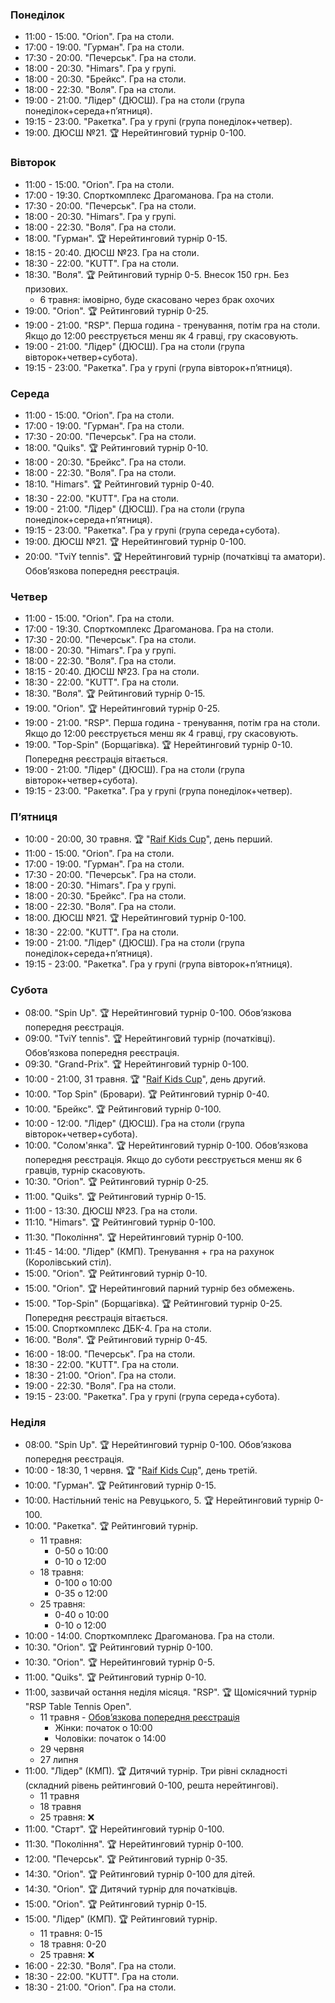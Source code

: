 ﻿
<h3 id="monday">Понеділок</h3>

* 11:00 - 15:00. "Orion". Гра на столи.
* 17:00 - 19:00. "Гурман". Гра на столи.
* 17:30 - 20:00. "Печерськ". Гра на столи.
* 18:00 - 20:30. "Himars". Гра у групі.
* 18:00 - 20:30. "Брейкс". Гра на столи.
* 18:00 - 22:30. "Воля". Гра на столи.
* 19:00 - 21:00. "Лідер" (ДЮСШ). Гра на столи (група понеділок+середа+пʼятниця).
* 19:15 - 23:00. "Ракетка". Гра у групі (група понеділок+четвер).
* 19:00. ДЮСШ №21. 🏆 Нерейтинговий турнір 0-100.

<h3 id="tuesday">Вівторок</h3>

* 11:00 - 15:00. "Orion". Гра на столи.
* 17:00 - 19:30. Спорткомплекс Драгоманова. Гра на столи.
* 17:30 - 20:00. "Печерськ". Гра на столи.
* 18:00 - 20:30. "Himars". Гра у групі.
* 18:00 - 22:30. "Воля". Гра на столи.
* 18:00. "Гурман". 🏆 Нерейтинговий турнір 0-15.
* 18:15 - 20:40. ДЮСШ №23. Гра на столи.
* 18:30 - 22:00. "KUTT". Гра на столи.
* 18:30. "Воля". 🏆 Рейтинговий турнір 0-5. Внесок 150 грн. Без призових.
  * 6 травня: імовірно, буде скасовано через брак охочих
* 19:00. "Orion". 🏆 Рейтинговий турнір 0-25.
* 19:00 - 21:00. "RSP". Перша година - тренування, потім гра на столи. Якщо до 12:00 реєструється менш як 4 гравці, гру скасовують. 
* 19:00 - 21:00. "Лідер" (ДЮСШ). Гра на столи (група вівторок+четвер+субота).
* 19:15 - 23:00. "Ракетка". Гра у групі (група вівторок+пʼятниця).

<h3 id="wednesday">Середа</h3>

* 11:00 - 15:00. "Orion". Гра на столи.
* 17:00 - 19:00. "Гурман". Гра на столи.
* 17:30 - 20:00. "Печерськ". Гра на столи.
* 18:00. "Quiks". 🏆 Рейтинговий турнір 0-10.
* 18:00 - 20:30. "Брейкс". Гра на столи.
* 18:00 - 22:30. "Воля". Гра на столи.
* 18:10. "Himars". 🏆 Рейтинговий турнір 0-40.
* 18:30 - 22:00. "KUTT". Гра на столи.
* 19:00 - 21:00. "Лідер" (ДЮСШ). Гра на столи (група понеділок+середа+пʼятниця).
* 19:15 - 23:00. "Ракетка". Гра у групі (група середа+субота).
* 19:00. ДЮСШ №21. 🏆 Нерейтинговий турнір 0-100.
* 20:00. "TviY tennis". 🏆 Нерейтинговий турнір (початківці та аматори). Обовʼязкова попередня реєстрація.

<h3 id="thursday">Четвер</h3>

* 11:00 - 15:00. "Orion". Гра на столи.
* 17:00 - 19:30. Спорткомплекс Драгоманова. Гра на столи.
* 17:30 - 20:00. "Печерськ". Гра на столи.
* 18:00 - 20:30. "Himars". Гра у групі.
* 18:00 - 22:30. "Воля". Гра на столи.
* 18:15 - 20:40. ДЮСШ №23. Гра на столи.
* 18:30 - 22:00. "KUTT". Гра на столи.
* 18:30. "Воля". 🏆 Рейтинговий турнір 0-15.
* 19:00. "Orion". 🏆 Нерейтинговий турнір 0-25.
* 19:00 - 21:00. "RSP". Перша година - тренування, потім гра на столи. Якщо до 12:00 реєструється менш як 4 гравці, гру скасовують.
* 19:00. "Top-Spin" (Борщагівка). 🏆 Нерейтинговий турнір 0-10. Попередня реєстрація вітається.
* 19:00 - 21:00. "Лідер" (ДЮСШ). Гра на столи (група вівторок+четвер+субота).
* 19:15 - 23:00. "Ракетка". Гра у групі (група понеділок+четвер).

<h3 id="friday">Пʼятниця</h3>

* 10:00 - 20:00, 30 травня. 🏆 "<a href="assets/temp/Raif-Kids-Cup.pdf">Raif Kids Cup</a>", день перший.
* 11:00 - 15:00. "Orion". Гра на столи.
* 17:00 - 19:00. "Гурман". Гра на столи.
* 17:30 - 20:00. "Печерськ". Гра на столи.
* 18:00 - 20:30. "Himars". Гра у групі.
* 18:00 - 20:30. "Брейкс". Гра на столи.
* 18:00 - 22:30. "Воля". Гра на столи.
* 18:00. ДЮСШ №21. 🏆 Нерейтинговий турнір 0-100.
* 18:30 - 22:00. "KUTT". Гра на столи.
* 19:00 - 21:00. "Лідер" (ДЮСШ). Гра на столи (група понеділок+середа+пʼятниця).
* 19:15 - 23:00. "Ракетка". Гра у групі (група вівторок+пʼятниця).

<h3 id="saturday">Субота</h3>

* 08:00. "Spin Up". 🏆 Нерейтинговий турнір 0-100. Обовʼязкова попередня реєстрація.
* 09:00. "TviY tennis". 🏆 Нерейтинговий турнір (початківці). Обовʼязкова попередня реєстрація.
* 09:30. "Grand-Prix". 🏆 Нерейтинговий турнір 0-100.
* 10:00 - 21:00, 31 травня. 🏆 "<a href="assets/temp/Raif-Kids-Cup.pdf">Raif Kids Cup</a>", день другий.
* 10:00. "Top Spin" (Бровари). 🏆 Рейтинговий турнір 0-40.
* 10:00. "Брейкс". 🏆 Рейтинговий турнір 0-100.
* 10:00 - 12:00. "Лідер" (ДЮСШ). Гра на столи (група вівторок+четвер+субота).
* 10:00. "Солом'янка". 🏆 Нерейтинговий турнір 0-100. Обовʼязкова попередня реєстрація. Якщо до суботи реєструється менш як 6 гравців, турнір скасовують.
* 10:30. "Orion". 🏆 Рейтинговий турнір 0-25.
* 11:00. "Quiks". 🏆 Рейтинговий турнір 0-15.
* 11:00 - 13:30. ДЮСШ №23. Гра на столи.
* 11:10. "Himars". 🏆 Рейтинговий турнір 0-100.
* 11:30. "Покоління". 🏆 Нерейтинговий турнір 0-100.
* 11:45 - 14:00. "Лідер" (КМП). Тренування + гра на рахунок (Королівський стіл).
* 15:00. "Orion". 🏆 Рейтинговий турнір 0-10.
* 15:00. "Orion". 🏆 Нерейтинговий парний турнір без обмежень.
* 15:00. "Top-Spin" (Борщагівка). 🏆 Рейтинговий турнір 0-25. Попередня реєстрація вітається.
* 15:00. Спорткомплекс ДБК-4. Гра на столи.
* 16:00. "Воля". 🏆 Рейтинговий турнір 0-45.
* 16:00 - 18:00. "Печерськ". Гра на столи.
* 18:30 - 22:00. "KUTT". Гра на столи.
* 18:30 - 21:00. "Orion". Гра на столи.
* 19:00 - 22:30. "Воля". Гра на столи.
* 19:15 - 23:00. "Ракетка". Гра у групі (група середа+субота).

<h3 id="sunday">Неділя</h3>

* 08:00. "Spin Up". 🏆 Нерейтинговий турнір 0-100. Обовʼязкова попередня реєстрація.
* 10:00 - 18:30, 1 червня. 🏆 "<a href="assets/temp/Raif-Kids-Cup.pdf">Raif Kids Cup</a>", день третій.
* 10:00. "Гурман". 🏆 Рейтинговий турнір 0-15.
* 10:00. Настільний теніс на Ревуцького, 5. 🏆 Нерейтинговий турнір 0-100.
* 10:00. "Ракетка". 🏆 Рейтинговий турнір.
  * 11 травня:
    * 0-50 о 10:00
    * 0-10 о 12:00
  * 18 травня:
    * 0-100 о 10:00
    * 0-35 о 12:00
  * 25 травня:
    * 0-40 о 10:00
    * 0-10 о 12:00
* 10:00 - 14:00. Спорткомплекс Драгоманова. Гра на столи.
* 10:30. "Orion". 🏆 Рейтинговий турнір 0-100.
* 10:30. "Orion". 🏆 Нерейтинговий турнір 0-5.
* 11:00. "Quiks". 🏆 Рейтинговий турнір 0-10.
* 11:00, зазвичай остання неділя місяця. "RSP". 🏆 Щомісячний турнір "RSP Table Tennis Open".
  * 11 травня - [Обовʼязкова попередня реєстрація](https://forms.gle/HxEp6MysQHtghiTn6)
    * Жінки: початок о 10:00
    * Чоловіки: початок о 14:00
  * 29 червня
  * 27 липня
* 11:00. "Лідер" (КМП). 🏆 Дитячий турнір. Три рівні складності (складний рівень рейтинговий 0-100, решта нерейтингові).
  * 11 травня
  * 18 травня
  * 25 травня: ❌
* 11:00. "Старт". 🏆 Нерейтинговий турнір 0-100.
* 11:30. "Покоління". 🏆 Нерейтинговий турнір 0-100.
* 12:00. "Печерськ". 🏆 Рейтинговий турнір 0-35.
* 14:30. "Orion". 🏆 Рейтинговий турнір 0-100 для дітей.
* 14:30. "Orion". 🏆 Дитячий турнір для початківців.
* 15:00. "Orion". 🏆 Рейтинговий турнір 0-15.
* 15:00. "Лідер" (КМП). 🏆 Рейтинговий турнір.
  * 11 травня: 0-15
  * 18 травня: 0-20
  * 25 травня: ❌
* 16:00 - 22:30. "Воля". Гра на столи.
* 18:30 - 22:00. "KUTT". Гра на столи.
* 18:30 - 21:00. "Orion". Гра на столи.
